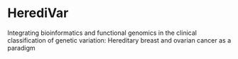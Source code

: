 # HerediVar
 Integrating bioinformatics and functional genomics in the clinical classification of genetic variation: Hereditary breast and ovarian cancer as a paradigm 
